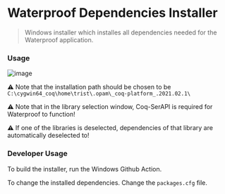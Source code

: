 # Waterproof Dependencies Installer
> Windows installer which installes all dependencies needed for the Waterproof application.

### Usage

![image](https://user-images.githubusercontent.com/16321928/123624232-9ec84980-d80e-11eb-9829-ca653ba6f6b8.png "Installation Process")

⚠ Note that the installation path should be chosen to be `C:\cygwin64_coq\home\trist\.opam\_coq-platform_.2021.02.1\`

⚠ Note that in the library selection window, Coq-SerAPI is required for Waterproof to function!

⚠ If one of the libraries is deselected, dependencies of that library are automatically deselected to!

### Developer Usage

To build the installer, run the Windows Github Action.

To change the installed dependencies. Change the `packages.cfg` file.
